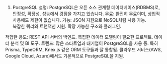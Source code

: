 1. PostgreSQL
설명: PostgreSQL은 오픈 소스 관계형 데이터베이스(RDBMS)로, 안정성, 확장성, 성능에서 강점을 가지고 있습니다.
무료: 완전히 무료이며, 상업적 사용에도 제한이 없습니다.
기능:
    JSON 지원으로 NoSQL처럼 사용 가능.  
    복잡한 쿼리와 트랜잭션 지원.
    확장 가능한 구조와 플러그인.

적합한 용도:
    REST API 서버의 백엔드.
    복잡한 데이터 모델링이 필요한 프로젝트.
    데이터 분석 및 BI 도구.
트렌드:
    많은 스타트업과 대기업이 PostgreSQL을 사용 중.
    특히 Prisma, TypeORM, Knex.js 같은 ORM 도구들과 잘 통합됨.
    클라우드 서비스(AWS, Google Cloud, Azure)에서도 기본적으로 PostgreSQL을 지원.